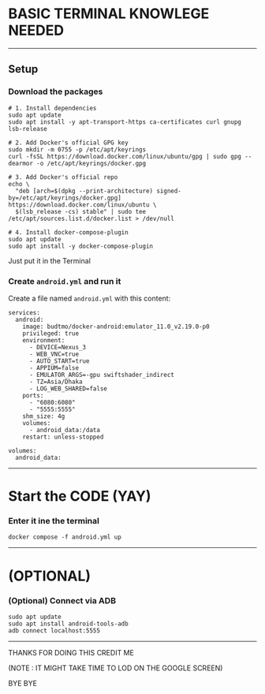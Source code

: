 # BASIC TERMINAL KNOWLEGE NEEDED
---

## Setup

### Download the packages

```
# 1. Install dependencies
sudo apt update
sudo apt install -y apt-transport-https ca-certificates curl gnupg lsb-release

# 2. Add Docker's official GPG key
sudo mkdir -m 0755 -p /etc/apt/keyrings
curl -fsSL https://download.docker.com/linux/ubuntu/gpg | sudo gpg --dearmor -o /etc/apt/keyrings/docker.gpg

# 3. Add Docker's official repo
echo \
  "deb [arch=$(dpkg --print-architecture) signed-by=/etc/apt/keyrings/docker.gpg] https://download.docker.com/linux/ubuntu \
  $(lsb_release -cs) stable" | sudo tee /etc/apt/sources.list.d/docker.list > /dev/null

# 4. Install docker-compose-plugin
sudo apt update
sudo apt install -y docker-compose-plugin
```
Just put it in the Terminal

### Create `android.yml` and run it

Create a file named `android.yml` with this content:

```
services:
  android:
    image: budtmo/docker-android:emulator_11.0_v2.19.0-p0
    privileged: true
    environment:
      - DEVICE=Nexus_3
      - WEB_VNC=true
      - AUTO_START=true
      - APPIUM=false
      - EMULATOR_ARGS=-gpu swiftshader_indirect
      - TZ=Asia/Dhaka
      - LOG_WEB_SHARED=false
    ports:
      - "6080:6080"
      - "5555:5555"
    shm_size: 4g
    volumes:
      - android_data:/data
    restart: unless-stopped

volumes:
  android_data:

```

---
# Start the CODE (YAY)

### Enter it ine the terminal

```
docker compose -f android.yml up
```
---
#   (OPTIONAL) 
### (Optional) Connect via ADB
```
sudo apt update
sudo apt install android-tools-adb
adb connect localhost:5555
```
---
THANKS FOR DOING THIS CREDIT ME

(NOTE : IT MIGHT TAKE TIME TO LOD ON THE GOOGLE SCREEN)

BYE BYE
